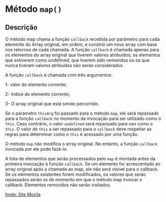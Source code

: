 # Método `map()`

## Descrição

O método map chama a função `callback` recebida por parâmetro para cada elemento do Array original, em ordem, e constrói um novo array com base nos retornos de cada chamada. A função `callback` é chamada apenas para os elementos do array original que tiverem valores atribuídos; os elementos que estiverem como undefined, que tiverem sido removidos ou os que nunca tiveram valores atribuídos não serão considerados.

A função `callback` é chamada com três argumentos:

 1- valor do elemento corrente;

 2- índice do elemento corrente;

3- O array original que está sendo percorrido.

Se o parametro `thisArg` foi passado para o método `map`, ele será repassado para a função `callback` no momento da invocação para ser utilizado como o `this`. Caso contrário, o valor `undefined` será repassado para uso como o `this`. O valor do `this` a ser repassado para o `callback` deve respeitar as regras para determinar como o `this` é acessado por uma função.

O método `map` não modifica o array original. No entanto, a função `callback` invocada por ele pode fazê-lo.

A lista de elementos que serão processados pelo `map` é montada antes da primeira invocação à função `callback`. Se um elemento for acrescentado ao array original após a chamada ao map, ele não será visível para o callback. Se os elementos existentes forem modificados, os valores que serão repassados serão os do momento em que o método map invocar o callback. Elementos removidos não serão visitados.

[fonte: Site Mozila](https://developer.mozilla.org/pt-BR/docs/Web/JavaScript/Reference/Global_Objects/Array/map)